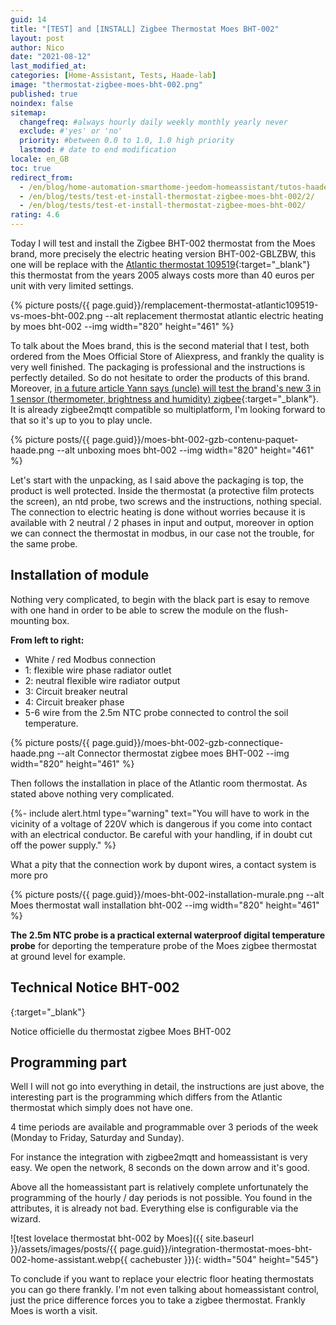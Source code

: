 ```yaml
---
guid: 14
title: "[TEST] and [INSTALL] Zigbee Thermostat Moes BHT-002"
layout: post
author: Nico
date: "2021-08-12"
last_modified_at:
categories: [Home-Assistant, Tests, Haade-lab]
image: "thermostat-zigbee-moes-bht-002.png"
published: true
noindex: false
sitemap:
  changefreq: #always hourly daily weekly monthly yearly never
  exclude: #'yes' or 'no'
  priority: #between 0.0 to 1.0, 1.0 high priority
  lastmod: # date to end modification
locale: en_GB
toc: true
redirect_from:
  - /en/blog/home-automation-smarthome-jeedom-homeassistant/tutos-haade-lab/home-assistant/test-et-install-thermostat-zigbee-moes-bht-002/
  - /en/blog/tests/test-et-install-thermostat-zigbee-moes-bht-002/2/
  - /en/blog/tests/test-et-install-thermostat-zigbee-moes-bht-002/
rating: 4.6
---
```


Today I will test and install the Zigbee BHT-002 thermostat from the Moes brand, more precisely the electric heating version BHT-002-GBLZBW, this one will be replace with the [Atlantic thermostat 109519](https://www.rexel.fr/frx/Cat%C3%A9gorie/Chauffage-%C3%A9lectrique-climatisation-ventilation/Chauffage-domestique/C%C3%A2ble-chauffant/Plancher-Chauffant-Domocable---Thermostat-digital/ATL109519/p/62427465){:target="_blank"} this thermostat from the years 2005 always costs more than 40 euros per unit with very limited settings.

{% picture posts/{{ page.guid}}/remplacement-thermostat-atlantic109519-vs-moes-bht-002.png --alt replacement thermostat atlantic electric heating by moes bht-002 --img width="820" height="461" %}

To talk about the Moes brand, this is the second material that I test, both ordered from the Moes Official Store of Aliexpress, and frankly the quality is very well finished. The packaging is professional and the instructions is perfectly detailed. So do not hesitate to order the products of this brand. Moreover, [in a future article Yann says (uncle) will test the brand's new 3 in 1 sensor (thermometer, brightness and humidity) zigbee](https://fr.aliexpress.com/item/1005002522611717.html?spm=a2g0o.productlist.0.0.47147798UjVhU9&algo_pvid=760ce515-952e-453c-bdc1-465c7c3542f7&algo_exp_id=760ce515-952e-453c-bdc1-465c7c3542f7-41){:target="_blank"}. It is already zigbee2mqtt compatible so multiplatform, I'm looking forward to that so it's up to you to play uncle.

{% picture posts/{{ page.guid}}/moes-bht-002-gzb-contenu-paquet-haade.png --alt unboxing moes bht-002 --img width="820" height="461" %}

Let's start with the unpacking, as I said above the packaging is top, the product is well protected. Inside the thermostat (a protective film protects the screen), an ntd probe, two screws and the instructions, nothing special. The connection to electric heating is done without worries because it is available with 2 neutral / 2 phases in input and output, moreover in option we can connect the thermostat in modbus, in our case not the trouble, for the same probe.

## Installation of module

Nothing very complicated, to begin with the black part is esay to remove with one hand in order to be able to screw the module on the flush-mounting box.

**From left to right:**

- White / red Modbus connection
- 1: flexible wire phase radiator outlet
- 2: neutral flexible wire radiator output
- 3: Circuit breaker neutral
- 4: Circuit breaker phase
- 5-6 wire from the 2.5m NTC probe connected to control the soil temperature.

{% picture posts/{{ page.guid}}/moes-bht-002-gzb-connectique-haade.png --alt Connector thermostat zigbee moes BHT-002 --img width="820" height="461" %}

Then follows the installation in place of the Atlantic room thermostat. As stated above nothing very complicated.

{%- include alert.html type="warning" text="You will have to work in the vicinity of a voltage of 220V which is dangerous if you come into contact with an electrical conductor. Be careful with your handling, if in doubt cut off the power supply." %}

What a pity that the connection work by dupont wires, a contact system is more pro

{% picture posts/{{ page.guid}}/moes-bht-002-installation-murale.png --alt Moes thermostat wall installation bht-002 --img width="820" height="461" %}

**The 2.5m NTC probe is a practical external waterproof digital temperature probe** for deporting the temperature probe of the Moes zigbee thermostat at ground level for example.

## Technical Notice BHT-002

[](https://drive.google.com/file/d/13ArYq5bkG5xbnuoVv76iHq4Rb2fCYrG5/view?usp=sharing){:target="_blank"}

Notice officielle du thermostat zigbee Moes BHT-002

## Programming part

Well I will not go into everything in detail, the instructions are just above, the interesting part is the programming which differs from the Atlantic thermostat which simply does not have one.

4 time periods are available and programmable over 3 periods of the week (Monday to Friday, Saturday and Sunday).

For instance the integration with zigbee2mqtt and homeassistant is very easy. We open the network, 8 seconds on the down arrow and it's good.

Above all the homeassistant part is relatively complete unfortunately the programming of the hourly / day periods is not possible. You found in the attributes, it is already not bad. Everything else is configurable via the wizard.

![test lovelace thermostat bht-002 by Moes]({{ site.baseurl }}/assets/images/posts/{{ page.guid}}/integration-thermostat-moes-bht-002-home-assistant.webp{{ cachebuster }}){: width="504" height="545"} 

To conclude if you want to replace your electric floor heating thermostats you can go there frankly. I'm not even talking about homeassistant control, just the price difference forces you to take a zigbee thermostat. Frankly Moes is worth a visit.
